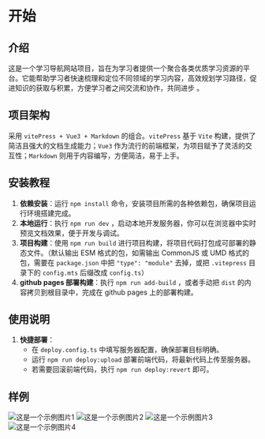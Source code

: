 # 开始

## 介绍

这是一个学习导航网站项目，旨在为学习者提供一个聚合各类优质学习资源的平台。它能帮助学习者快速梳理和定位不同领域的学习内容，高效规划学习路径，促进知识的获取与积累，方便学习者之间交流和协作，共同进步 。

## 项目架构

采用 `vitePress + Vue3 + Markdown` 的组合。`vitePress` 基于 `Vite` 构建，提供了简洁且强大的文档生成能力；`Vue3` 作为流行的前端框架，为项目赋予了灵活的交互性；`Markdown` 则用于内容编写，方便简洁，易于上手。

## 安装教程

1. **依赖安装**：运行 `npm install` 命令，安装项目所需的各种依赖包，确保项目运行环境搭建完成。
2. **本地运行**：执行 `npm run dev` ，启动本地开发服务器，你可以在浏览器中实时预览文档效果，便于开发与调试。
3. **项目构建**：使用 `npm run build` 进行项目构建，将项目代码打包成可部署的静态文件。（默认输出 ESM 格式的包，如需输出 CommonJS 或 UMD 格式的包，需要在 `package.json` 中把 `"type": "module"` 去掉，或把 `.vitepress` 目录下的 `config.mts` 后缀改成 `config.ts`）
4. **github pages 部署构建**：执行 `npm run add-build` ，或者手动把 `dist` 的内容拷贝到根目录中，完成在 github pages 上的部署构建。

## 使用说明

1. **快捷部署**：
   - 在 `deploy.config.ts` 中填写服务器配置，确保部署目标明确。
   - 运行 `npm run deploy:upload` 部署前端代码，将最新代码上传至服务器。
   - 若需要回滚前端代码，执行 `npm run deploy:revert` 即可。

## 样例

![这是一个示例图片1](Screenshot_2025-03-09-18-19-55-99.jpg.png)
![这是一个示例图片2](Screenshot_2025-03-09-18-20-48-57_e39d2c7de19156b0683cd93e8735f348.jpg)
![这是一个示例图片3](Screenshot_2025-03-09-18-20-48-57_e39d2c7de19156b0683cd93e8735f348.jpg)
![这是一个示例图片4](Screenshot_2025-03-09-18-21-08-35.jpg)
